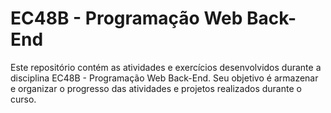 # EC48B - Programação Web Back-End

Este repositório contém as atividades e exercícios desenvolvidos durante a disciplina EC48B - Programação Web Back-End. Seu objetivo é armazenar e organizar o progresso das atividades e projetos realizados durante o curso.